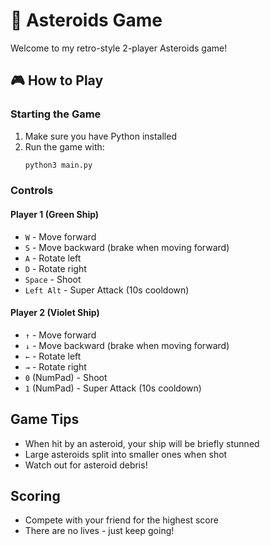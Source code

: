 # 🚀 Asteroids Game

Welcome to my retro-style 2-player Asteroids game!

## 🎮 How to Play

### Starting the Game
1. Make sure you have Python installed
2. Run the game with:
   ```bash
   python3 main.py
   ```

### Controls

#### Player 1 (Green Ship)
- `W` - Move forward
- `S` - Move backward (brake when moving forward)
- `A` - Rotate left
- `D` - Rotate right
- `Space` - Shoot
- `Left Alt` - Super Attack (10s cooldown)

#### Player 2 (Violet Ship)
- `↑` - Move forward
- `↓` - Move backward (brake when moving forward)
- `←` - Rotate left
- `→` - Rotate right
- `0` (NumPad) - Shoot
- `1` (NumPad) - Super Attack (10s cooldown)

## Game Tips
- When hit by an asteroid, your ship will be briefly stunned
- Large asteroids split into smaller ones when shot
- Watch out for asteroid debris!

## Scoring
- Compete with your friend for the highest score
- There are no lives - just keep going!
